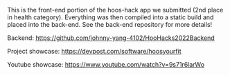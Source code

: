 This is the front-end portion of the hoos-hack app we submitted (2nd place in health category). Everything was then compiled into a static build and placed into the back-end. See the back-end repository for more details!

Backend: https://github.com/johnny-yang-4102/HooHacks2022Backend

Project showcase: https://devpost.com/software/hoosyourfit

Youtube showcase: https://www.youtube.com/watch?v=9s71r6larWo
